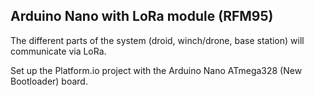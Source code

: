 ## Arduino Nano with LoRa module (RFM95)

The different parts of the system (droid, winch/drone, base station) will communicate via LoRa.

Set up the Platform.io project with the Arduino Nano ATmega328 (New Bootloader) board.